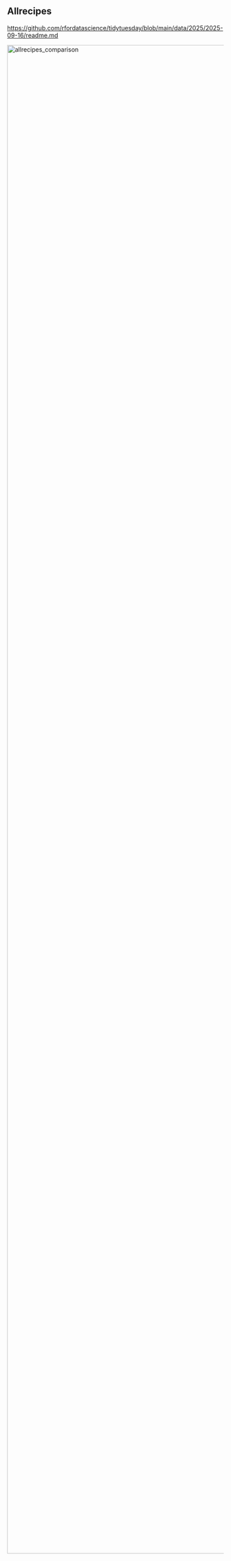 ## Allrecipes
https://github.com/rfordatascience/tidytuesday/blob/main/data/2025/2025-09-16/readme.md

<img width="3992" height="3504" alt="allrecipes_comparison" src="https://github.com/user-attachments/assets/c3a905cd-53da-4185-884d-fc68e93f2de1" />
